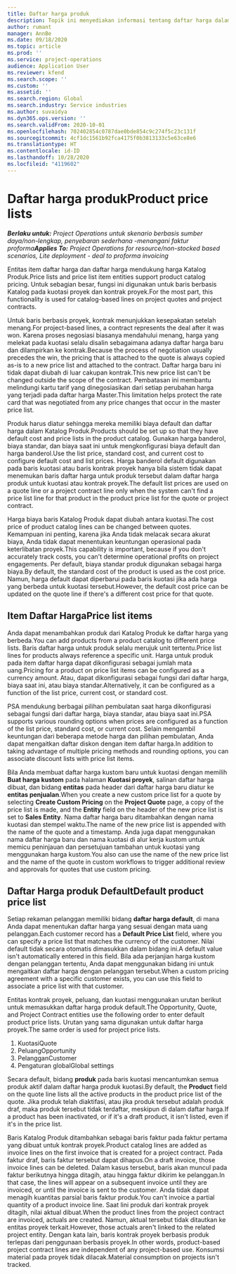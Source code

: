 ```yaml
---
title: Daftar harga produk
description: Topik ini menyediakan informasi tentang daftar harga dalam harga katalog yang digunakan untuk kuotasi dan kontrak proyek.
author: rumant
manager: AnnBe
ms.date: 09/18/2020
ms.topic: article
ms.prod: ''
ms.service: project-operations
audience: Application User
ms.reviewer: kfend
ms.search.scope: ''
ms.custom: ''
ms.assetid: ''
ms.search.region: Global
ms.search.industry: Service industries
ms.author: suvaidya
ms.dyn365.ops.version: ''
ms.search.validFrom: 2020-10-01
ms.openlocfilehash: 702402854c0787dae0bde854c9c274f5c23c131f
ms.sourcegitcommit: 4cf1dc1561b92fca4175f0b3813133c5e63ce8e6
ms.translationtype: HT
ms.contentlocale: id-ID
ms.lasthandoff: 10/28/2020
ms.locfileid: "4119602"
---
```

# <a name="product-price-lists"></a><span data-ttu-id="1129a-103">Daftar harga produk</span><span class="sxs-lookup"><span data-stu-id="1129a-103">Product price lists</span></span>

<span data-ttu-id="1129a-104">_**Berlaku untuk:** Project Operations untuk skenario berbasis sumber daya/non-lengkap, penyebaran sederhana -menangani faktur proforma_</span><span class="sxs-lookup"><span data-stu-id="1129a-104">_**Applies To:** Project Operations for resource/non-stocked based scenarios, Lite deployment - deal to proforma invoicing_</span></span>

<span data-ttu-id="1129a-105">Entitas item daftar harga dan daftar harga mendukung harga Katalog Produk.</span><span class="sxs-lookup"><span data-stu-id="1129a-105">Price lists and price list item entities support product catalog pricing.</span></span> <span data-ttu-id="1129a-106">Untuk sebagian besar, fungsi ini digunakan untuk baris berbasis Katalog pada kuotasi proyek dan kontrak proyek.</span><span class="sxs-lookup"><span data-stu-id="1129a-106">For the most part, this functionality is used for catalog-based lines on project quotes and project contracts.</span></span>

<span data-ttu-id="1129a-107">Untuk baris berbasis proyek, kontrak menunjukkan kesepakatan setelah menang.</span><span class="sxs-lookup"><span data-stu-id="1129a-107">For project-based lines, a contract represents the deal after it was won.</span></span> <span data-ttu-id="1129a-108">Karena proses negosiasi biasanya mendahului menang, harga yang melekat pada kuotasi selalu disalin sebagaimana adanya daftar harga baru dan dilampirkan ke kontrak.</span><span class="sxs-lookup"><span data-stu-id="1129a-108">Because the process of negotiation usually precedes the win, the pricing that is attached to the quote is always copied as-is to a new price list and attached to the contract.</span></span> <span data-ttu-id="1129a-109">Daftar harga baru ini tidak dapat diubah di luar cakupan kontrak.</span><span class="sxs-lookup"><span data-stu-id="1129a-109">This new price list can't be changed outside the scope of the contract.</span></span> <span data-ttu-id="1129a-110">Pembatasan ini membantu melindungi kartu tarif yang dinegosiasikan dari setiap perubahan harga yang terjadi pada daftar harga Master.</span><span class="sxs-lookup"><span data-stu-id="1129a-110">This limitation helps protect the rate card that was negotiated from any price changes that occur in the master price list.</span></span>

<span data-ttu-id="1129a-111">Produk harus diatur sehingga mereka memiliki biaya default dan daftar harga dalam Katalog Produk.</span><span class="sxs-lookup"><span data-stu-id="1129a-111">Products should be set up so that they have default cost and price lists in the product catalog.</span></span> <span data-ttu-id="1129a-112">Gunakan harga banderol, biaya standar, dan biaya saat ini untuk mengkonfigurasi biaya default dan harga banderol.</span><span class="sxs-lookup"><span data-stu-id="1129a-112">Use the list price, standard cost, and current cost to configure default cost and list prices.</span></span> <span data-ttu-id="1129a-113">Harga banderol default digunakan pada baris kuotasi atau baris kontrak proyek hanya bila sistem tidak dapat menemukan baris daftar harga untuk produk tersebut dalam daftar harga produk untuk kuotasi atau kontrak proyek.</span><span class="sxs-lookup"><span data-stu-id="1129a-113">The default list prices are used on a quote line or a project contract line only when the system can't find a price list line for that product in the product price list for the quote or project contract.</span></span>

<span data-ttu-id="1129a-114">Harga biaya baris Katalog Produk dapat diubah antara kuotasi.</span><span class="sxs-lookup"><span data-stu-id="1129a-114">The cost price of product catalog lines can be changed between quotes.</span></span> <span data-ttu-id="1129a-115">Kemampuan ini penting, karena jika Anda tidak melacak secara akurat biaya, Anda tidak dapat menentukan keuntungan operasional pada keterlibatan proyek.</span><span class="sxs-lookup"><span data-stu-id="1129a-115">This capability is important, because if you don't accurately track costs, you can't determine operational profits on project engagements.</span></span> <span data-ttu-id="1129a-116">Per default, biaya standar produk digunakan sebagai harga biaya.</span><span class="sxs-lookup"><span data-stu-id="1129a-116">By default, the standard cost of the product is used as the cost price.</span></span> <span data-ttu-id="1129a-117">Namun, harga default dapat diperbarui pada baris kuotasi jika ada harga yang berbeda untuk kuotasi tersebut.</span><span class="sxs-lookup"><span data-stu-id="1129a-117">However, the default cost price can be updated on the quote line if there's a different cost price for that quote.</span></span>

## <a name="price-list-items"></a><span data-ttu-id="1129a-118">Item Daftar Harga</span><span class="sxs-lookup"><span data-stu-id="1129a-118">Price list items</span></span>

<span data-ttu-id="1129a-119">Anda dapat menambahkan produk dari Katalog Produk ke daftar harga yang berbeda.</span><span class="sxs-lookup"><span data-stu-id="1129a-119">You can add products from a product catalog to different price lists.</span></span> <span data-ttu-id="1129a-120">Baris daftar harga untuk produk selalu merujuk unit tertentu.</span><span class="sxs-lookup"><span data-stu-id="1129a-120">Price list lines for products always reference a specific unit.</span></span> <span data-ttu-id="1129a-121">Harga untuk produk pada item daftar harga dapat dikonfigurasi sebagai jumlah mata uang.</span><span class="sxs-lookup"><span data-stu-id="1129a-121">Pricing for a product on price list items can be configured as a currency amount.</span></span> <span data-ttu-id="1129a-122">Atau, dapat dikonfigurasi sebagai fungsi dari daftar harga, biaya saat ini, atau biaya standar.</span><span class="sxs-lookup"><span data-stu-id="1129a-122">Alternatively, it can be configured as a function of the list price, current cost, or standard cost.</span></span>

<span data-ttu-id="1129a-123">PSA mendukung berbagai pilihan pembulatan saat harga dikonfigurasi sebagai fungsi dari daftar harga, biaya standar, atau biaya saat ini.</span><span class="sxs-lookup"><span data-stu-id="1129a-123">PSA supports various rounding options when prices are configured as a function of the list price, standard cost, or current cost.</span></span> <span data-ttu-id="1129a-124">Selain mengambil keuntungan dari beberapa metode harga dan pilihan pembulatan, Anda dapat mengaitkan daftar diskon dengan item daftar harga.</span><span class="sxs-lookup"><span data-stu-id="1129a-124">In addition to taking advantage of multiple pricing methods and rounding options, you can associate discount lists with price list items.</span></span> 

<span data-ttu-id="1129a-125">Bila Anda membuat daftar harga kustom baru untuk kuotasi dengan memilih **Buat harga kustom** pada halaman **Kuotasi proyek**, salinan daftar harga dibuat, dan bidang **entitas** pada header dari daftar harga baru diatur ke **entitas penjualan**.</span><span class="sxs-lookup"><span data-stu-id="1129a-125">When you create a new custom price list for a quote by selecting **Create Custom Pricing** on the **Project Quote** page, a copy of the price list is made, and the **Entity** field on the header of the new price list is set to **Sales Entity**.</span></span> <span data-ttu-id="1129a-126">Nama daftar harga baru ditambahkan dengan nama kuotasi dan stempel waktu.</span><span class="sxs-lookup"><span data-stu-id="1129a-126">The name of the new price list is appended with the name of the quote and a timestamp.</span></span> <span data-ttu-id="1129a-127">Anda juga dapat menggunakan nama daftar harga baru dan nama kuotasi di alur kerja kustom untuk memicu peninjauan dan persetujuan tambahan untuk kuotasi yang menggunakan harga kustom.</span><span class="sxs-lookup"><span data-stu-id="1129a-127">You also can use the name of the new price list and the name of the quote in custom workflows to trigger additional review and approvals for quotes that use custom pricing.</span></span>

 
## <a name="default-product-price-list"></a><span data-ttu-id="1129a-128">Daftar Harga produk Default</span><span class="sxs-lookup"><span data-stu-id="1129a-128">Default product price list</span></span>
<span data-ttu-id="1129a-129">Setiap rekaman pelanggan memiliki bidang **daftar harga default**, di mana Anda dapat menentukan daftar harga yang sesuai dengan mata uang pelanggan.</span><span class="sxs-lookup"><span data-stu-id="1129a-129">Each customer record has a **Default Price List** field, where you can specify a price list that matches the currency of the customer.</span></span> <span data-ttu-id="1129a-130">Nilai default tidak secara otomatis dimasukkan dalam bidang ini.</span><span class="sxs-lookup"><span data-stu-id="1129a-130">A default value isn't automatically entered in this field.</span></span> <span data-ttu-id="1129a-131">Bila ada perjanjian harga kustom dengan pelanggan tertentu, Anda dapat menggunakan bidang ini untuk mengaitkan daftar harga dengan pelanggan tersebut.</span><span class="sxs-lookup"><span data-stu-id="1129a-131">When a custom pricing agreement with a specific customer exists, you can use this field to associate a price list with that customer.</span></span>

<span data-ttu-id="1129a-132">Entitas kontrak proyek, peluang, dan kuotasi menggunakan urutan berikut untuk memasukkan daftar harga produk default.</span><span class="sxs-lookup"><span data-stu-id="1129a-132">The Opportunity, Quote, and Project Contract entities use the following order to enter default product price lists.</span></span> <span data-ttu-id="1129a-133">Urutan yang sama digunakan untuk daftar harga proyek.</span><span class="sxs-lookup"><span data-stu-id="1129a-133">The same order is used for project price lists.</span></span>

1.  <span data-ttu-id="1129a-134">Kuotasi</span><span class="sxs-lookup"><span data-stu-id="1129a-134">Quote</span></span>
2.  <span data-ttu-id="1129a-135">Peluang</span><span class="sxs-lookup"><span data-stu-id="1129a-135">Opportunity</span></span>
3.  <span data-ttu-id="1129a-136">Pelanggan</span><span class="sxs-lookup"><span data-stu-id="1129a-136">Customer</span></span>
4.  <span data-ttu-id="1129a-137">Pengaturan global</span><span class="sxs-lookup"><span data-stu-id="1129a-137">Global settings</span></span> 

<span data-ttu-id="1129a-138">Secara default, bidang **produk** pada baris kuotasi mencantumkan semua produk aktif dalam daftar harga produk kuotasi.</span><span class="sxs-lookup"><span data-stu-id="1129a-138">By default, the **Product** field on the quote line lists all the active products in the product price list of the quote.</span></span> <span data-ttu-id="1129a-139">Jika produk telah diaktifasi, atau jika produk tersebut adalah produk draf, maka produk tersebut tidak terdaftar, meskipun di dalam daftar harga.</span><span class="sxs-lookup"><span data-stu-id="1129a-139">If a product has been inactivated, or if it's a draft product, it isn't listed, even if it's in the price list.</span></span> 

<span data-ttu-id="1129a-140">Baris Katalog Produk ditambahkan sebagai baris faktur pada faktur pertama yang dibuat untuk kontrak proyek.</span><span class="sxs-lookup"><span data-stu-id="1129a-140">Product catalog lines are added as invoice lines on the first invoice that is created for a project contract.</span></span> <span data-ttu-id="1129a-141">Pada faktur draf, baris faktur tersebut dapat dihapus.</span><span class="sxs-lookup"><span data-stu-id="1129a-141">On a draft invoice, those invoice lines can be deleted.</span></span> <span data-ttu-id="1129a-142">Dalam kasus tersebut, baris akan muncul pada faktur berikutnya hingga ditagih, atau hingga faktur dikirim ke pelanggan.</span><span class="sxs-lookup"><span data-stu-id="1129a-142">In that case, the lines will appear on a subsequent invoice until they are invoiced, or until the invoice is sent to the customer.</span></span> <span data-ttu-id="1129a-143">Anda tidak dapat menagih kuantitas parsial baris faktur produk.</span><span class="sxs-lookup"><span data-stu-id="1129a-143">You can't invoice a partial quantity of a product invoice line.</span></span> <span data-ttu-id="1129a-144">Saat lini produk dari kontrak proyek ditagih, nilai aktual dibuat.</span><span class="sxs-lookup"><span data-stu-id="1129a-144">When the product lines from the project contract are invoiced, actuals are created.</span></span> <span data-ttu-id="1129a-145">Namun, aktual tersebut tidak ditautkan ke entitas proyek terkait.</span><span class="sxs-lookup"><span data-stu-id="1129a-145">However, those actuals aren't linked to the related project entity.</span></span> <span data-ttu-id="1129a-146">Dengan kata lain, baris kontrak proyek berbasis produk terlepas dari penggunaan berbasis proyek.</span><span class="sxs-lookup"><span data-stu-id="1129a-146">In other words, product-based project contract lines are independent of any project-based use.</span></span> <span data-ttu-id="1129a-147">Konsumsi material pada proyek tidak dilacak.</span><span class="sxs-lookup"><span data-stu-id="1129a-147">Material consumption on projects isn't tracked.</span></span>
